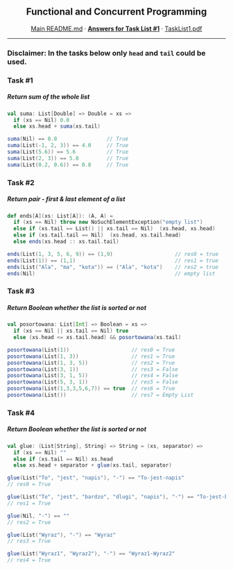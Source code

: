 <br />
<p align="center">
  <h2 align="center">Functional and Concurrent Programming</h2>
  <p align="center">
    <a href="../README.md">Main README.md</a>
    ·
    <a href="./README.md"><strong>Answers for Task List #1</strong></a>
    ·
    <a href="./tasklist1.pdf">TaskList1.pdf</a>
  </p>
</p>

---

### Disclaimer: In the tasks below only `head` and `tail` could be used.

### Task #1
##### Return sum of the whole list
```scala
val suma: List[Double] => Double = xs =>
  if (xs == Nil) 0.0
  else xs.head + suma(xs.tail)
```
``` scala
suma(Nil) == 0.0                // True
suma(List(-1, 2, 3)) == 4.0     // True
suma(List(5.6)) == 5.6          // True
suma(List(2, 3)) == 5.0         // True
suma(List(0.2, 0.6)) == 0.8     // True
```

### Task #2
##### Return pair - first & last element of a list
```scala
def ends[A](xs: List[A]): (A, A) =
  if (xs == Nil) throw new NoSuchElementException("empty list")
  else if (xs.tail == List() || xs.tail == Nil)  (xs.head, xs.head)
  else if (xs.tail.tail == Nil)  (xs.head, xs.tail.head)
  else ends(xs.head :: xs.tail.tail)
```

```scala
ends(List(1, 3, 5, 6, 9)) == (1,9)                    // res0 = true
ends(List(1)) == (1,1)                                // res1 = true
ends(List("Ala", "ma", "kota")) == ("Ala", "kota")    // res2 = true
ends(Nil)                                             // empty list
```

### Task #3
##### Return Boolean whether the list is sorted or not
```scala
val posortowana: List[Int] => Boolean = xs =>
  if (xs == Nil || xs.tail == Nil) true
  else (xs.head <= xs.tail.head) && posortowana(xs.tail)
```

```scala
posortowana(List(1))                    // res0 = True
posortowana(List(1, 3))                 // res1 = True
posortowana(List(1, 3, 5))              // res2 = True
posortowana(List(3, 1))                 // res3 = False
posortowana(List(3, 1, 5))              // res4 = False
posortowana(List(5, 3, 1))              // res5 = False
posortowana(List(1,3,3,5,6,7)) == true  // res6 = True
posortowana(List())                     // res7 = Empty List
```

### Task #4
##### Return Boolean whether the list is sorted or not
```scala
val glue: (List[String], String) => String = (xs, separator) =>
  if (xs == Nil) ""
  else if (xs.tail == Nil) xs.head
  else xs.head + separator + glue(xs.tail, separator)
```

```scala
glue(List("To", "jest", "napis"), "-") == "To-jest-napis"
// res0 = True

glue(List("To", "jest", "bardzo", "dlugi", "napis"), "-") == "To-jest-bardzo-dlugi-napis"
// res1 = True

glue(Nil, "-") == ""
// res2 = True

glue(List("Wyraz"), "-") == "Wyraz"
// res3 = True

glue(List("Wyraz1", "Wyraz2"), "-") == "Wyraz1-Wyraz2"
// res4 = True
```